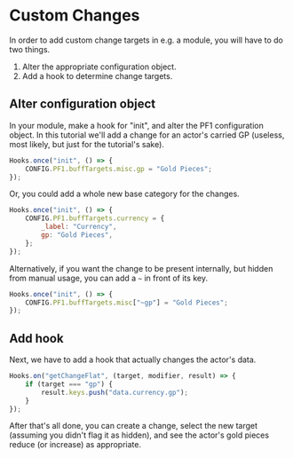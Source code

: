 # Custom Changes

In order to add custom change targets in e.g. a module, you will have to do two things.

1. Alter the appropriate configuration object.
2. Add a hook to determine change targets.

## Alter configuration object

In your module, make a hook for "init", and alter the PF1 configuration object. In this tutorial we'll add a change for an actor's carried GP (useless, most likely, but just for the tutorial's sake).

```js
Hooks.once("init", () => {
    CONFIG.PF1.buffTargets.misc.gp = "Gold Pieces";
});
```

Or, you could add a whole new base category for the changes.

```js
Hooks.once("init", () => {
    CONFIG.PF1.buffTargets.currency = {
        _label: "Currency",
        gp: "Gold Pieces",
    };
});
```

Alternatively, if you want the change to be present internally, but hidden from manual usage, you can add a `~` in front of its key.

```js
Hooks.once("init", () => {
    CONFIG.PF1.buffTargets.misc["~gp"] = "Gold Pieces";
});
```

## Add hook

Next, we have to add a hook that actually changes the actor's data.

```js
Hooks.on("getChangeFlat", (target, modifier, result) => {
    if (target === "gp") {
        result.keys.push("data.currency.gp");
    }
});
```

After that's all done, you can create a change, select the new target (assuming you didn't flag it as hidden), and see the actor's gold pieces reduce (or increase) as appropriate.
